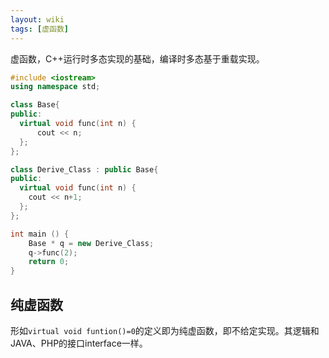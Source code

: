 ```yaml
---
layout: wiki
tags: [虚函数]
---
```


虚函数，C++运行时多态实现的基础，编译时多态基于重载实现。

```cpp
#include <iostream>
using namespace std;

class Base{
public:
  virtual void func(int n) {
      cout << n;
  };
};

class Derive_Class : public Base{
public:
  virtual void func(int n) {
    cout << n+1;
  };
};

int main () {
    Base * q = new Derive_Class;
    q->func(2);
    return 0;
}
```


## 纯虚函数

形如`virtual void funtion()=0`的定义即为纯虚函数，即不给定实现。其逻辑和JAVA、PHP的接口interface一样。